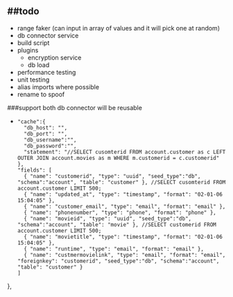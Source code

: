 ##todo
--------------------------
- range faker (can input in array of values and it will pick one at random)
- db connector service
- build script
- plugins
  - encryption service
  - db load
- performance testing
- unit testing
- alias imports where possible
- rename to spoof

###support both db connector will be reusable
- ```
  "cache":{
    "db_host": "",
    "db_port": "",
    "db_username":"",
    "db_password":"",
    "statement": "//SELECT cusomterid FROM account.customer as c LEFT OUTER JOIN account.movies as m WHERE m.customerid = c.customerid"
  },
  "fields": [
    { "name": "customerid", "type": "uuid", "seed_type":"db", "schema":"account", "table": "customer" }, //SELECT cusomterid FROM account.customer LIMIT 500;
    { "name": "updated_at", "type": "timestamp", "format": "02-01-06 15:04:05" },
    { "name": "customer_email", "type": "email", "format": "email" },
    { "name": "phonenumber", "type": "phone", "format": "phone" },
    { "name": "movieid", "type": "uuid", "seed_type":"db", "schema":"account", "table": "movie" }, //SELECT customerid FROM account.customer LIMIT 500;
    { "name": "movietitle", "type": "timestamp", "format": "02-01-06 15:04:05" },
    { "name": "runtime", "type": "email", "format": "email" },
    { "name": "custmermovielink", "type": "email", "format": "email", "foreignkey": "customerid", "seed_type":"db", "schema":"account", "table": "customer" }
  ]
},
```
